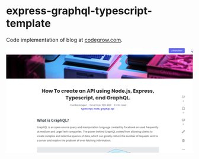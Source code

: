 # express-graphql-typescript-template

Code implementation of blog at [codegrow.com](https://codegrow.org/post/munikeraragon/how-to-create-an-api-using-node.js,-express,-typescript,-and-graphql.).


<div align="center">

![Virtual-Graph](./img/blog.png)
</div>
